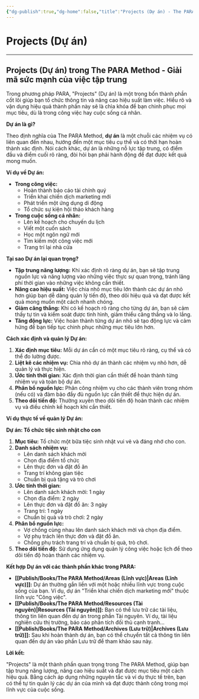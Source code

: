 ```yaml
---
{"dg-publish":true,"dg-home":false,"title":"Projects (Dự án) - The PARA Method","date":"2025-01-31","tags":["book","books/the-para-method"],"dg-path":"Books/The PARA Method/Projects (Dự án).md","permalink":"/books/the-para-method/projects-du-an/","dgPassFrontmatter":true,"noteIcon":"","updated":"2025-01-31T08:17:25.236+07:00"}
---
```



# Projects (Dự án)
---
## Projects (Dự án) trong The PARA Method - Giải mã sức mạnh của việc tập trung

Trong phương pháp PARA, "Projects" (Dự án) là một trong bốn thành phần cốt lõi giúp bạn tổ chức thông tin và nâng cao hiệu suất làm việc. Hiểu rõ và vận dụng hiệu quả thành phần này sẽ là chìa khóa để bạn chinh phục mọi mục tiêu, dù là trong công việc hay cuộc sống cá nhân.

**Dự án là gì?**

Theo định nghĩa của The PARA Method, **dự án** là một chuỗi các nhiệm vụ có liên quan đến nhau, hướng đến một mục tiêu cụ thể và có thời hạn hoàn thành xác định. Nói cách khác, dự án là những nỗ lực tập trung, có điểm đầu và điểm cuối rõ ràng, đòi hỏi bạn phải hành động để đạt được kết quả mong muốn.

**Ví dụ về Dự án:**

- **Trong công việc:**
    - Hoàn thành báo cáo tài chính quý
    - Triển khai chiến dịch marketing mới
    - Phát triển một ứng dụng di động
    - Tổ chức sự kiện hội thảo khách hàng
- **Trong cuộc sống cá nhân:**
    - Lên kế hoạch cho chuyến du lịch
    - Viết một cuốn sách
    - Học một ngôn ngữ mới
    - Tìm kiếm một công việc mới
    - Trang trí lại nhà cửa

**Tại sao Dự án lại quan trọng?**

- **Tập trung năng lượng:** Khi xác định rõ ràng dự án, bạn sẽ tập trung nguồn lực và năng lượng vào những việc thực sự quan trọng, tránh lãng phí thời gian vào những việc không cần thiết.
- **Nâng cao hiệu suất:** Việc chia nhỏ mục tiêu lớn thành các dự án nhỏ hơn giúp bạn dễ dàng quản lý tiến độ, theo dõi hiệu quả và đạt được kết quả mong muốn một cách nhanh chóng.
- **Giảm căng thẳng:** Khi có kế hoạch rõ ràng cho từng dự án, bạn sẽ cảm thấy tự tin và kiểm soát được tình hình, giảm thiểu căng thẳng và lo lắng.
- **Tăng động lực:** Việc hoàn thành từng dự án nhỏ sẽ tạo động lực và cảm hứng để bạn tiếp tục chinh phục những mục tiêu lớn hơn.

**Cách xác định và quản lý Dự án:**

1. **Xác định mục tiêu:** Mỗi dự án cần có một mục tiêu rõ ràng, cụ thể và có thể đo lường được.
2. **Liệt kê các nhiệm vụ:** Chia nhỏ dự án thành các nhiệm vụ nhỏ hơn, dễ quản lý và thực hiện.
3. **Ước tính thời gian:** Xác định thời gian cần thiết để hoàn thành từng nhiệm vụ và toàn bộ dự án.
4. **Phân bổ nguồn lực:** Phân công nhiệm vụ cho các thành viên trong nhóm (nếu có) và đảm bảo đầy đủ nguồn lực cần thiết để thực hiện dự án.
5. **Theo dõi tiến độ:** Thường xuyên theo dõi tiến độ hoàn thành các nhiệm vụ và điều chỉnh kế hoạch khi cần thiết.

**Ví dụ thực tế về quản lý Dự án:**

**Dự án: Tổ chức tiệc sinh nhật cho con**

1. **Mục tiêu:** Tổ chức một bữa tiệc sinh nhật vui vẻ và đáng nhớ cho con.
2. **Danh sách nhiệm vụ:**
    - Lên danh sách khách mời
    - Chọn địa điểm tổ chức
    - Lên thực đơn và đặt đồ ăn
    - Trang trí không gian tiệc
    - Chuẩn bị quà tặng và trò chơi
3. **Ước tính thời gian:**
    - Lên danh sách khách mời: 1 ngày
    - Chọn địa điểm: 2 ngày
    - Lên thực đơn và đặt đồ ăn: 3 ngày
    - Trang trí: 1 ngày
    - Chuẩn bị quà và trò chơi: 2 ngày
4. **Phân bổ nguồn lực:**
    - Vợ chồng cùng nhau lên danh sách khách mời và chọn địa điểm.
    - Vợ phụ trách lên thực đơn và đặt đồ ăn.
    - Chồng phụ trách trang trí và chuẩn bị quà, trò chơi.
5. **Theo dõi tiến độ:** Sử dụng ứng dụng quản lý công việc hoặc lịch để theo dõi tiến độ hoàn thành các nhiệm vụ.

**Kết hợp Dự án với các thành phần khác trong PARA:**

- **[[Publish/Books/The PARA Method/Areas (Lĩnh vực)\|Areas (Lĩnh vực)]]:** Dự án thường gắn liền với một hoặc nhiều lĩnh vực trong cuộc sống của bạn. Ví dụ, dự án "Triển khai chiến dịch marketing mới" thuộc lĩnh vực "Công việc".
- **[[Publish/Books/The PARA Method/Resources (Tài nguyên)\|Resources (Tài nguyên)]]:** Bạn có thể lưu trữ các tài liệu, thông tin liên quan đến dự án trong phần Tài nguyên. Ví dụ, tài liệu nghiên cứu thị trường, báo cáo phân tích đối thủ cạnh tranh...
- **[[Publish/Books/The PARA Method/Archives (Lưu trữ)\|Archives (Lưu trữ)]]:** Sau khi hoàn thành dự án, bạn có thể chuyển tất cả thông tin liên quan đến dự án vào phần Lưu trữ để tham khảo sau này.

**Lời kết:**

"Projects" là một thành phần quan trọng trong The PARA Method, giúp bạn tập trung năng lượng, nâng cao hiệu suất và đạt được mục tiêu một cách hiệu quả. Bằng cách áp dụng những nguyên tắc và ví dụ thực tế trên, bạn có thể tự tin quản lý các dự án của mình và đạt được thành công trong mọi lĩnh vực của cuộc sống.